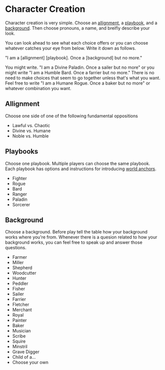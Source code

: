 # Character Creation

Character creation is very simple. Choose an
[allignment](./allignment.md), a [playbook](./playbooks.md), and a
[background](./background.md). Then choose pronouns, a name, and breifly
describe your look.

You can look ahead to see what each choice offers or you can choose
whatever catches your eye from below. Write it down as follows.

"I am a [allignment] [playbook]. Once a [background] but no more."

You might write. "I am a Divine Paladin. Once a sailer but no more"
or you might write "I am a Humble Bard. Once a farrier but no more."
There is no need to make choices that seem to go together unless
that's what you want. Feel free to write "I am a Humane Rogue. Once
a baker but no more" or whatever combination you want.

## Allignment

Choose one side of one of the following fundamental oppositions

* Lawful vs. Chaotic
* Divine vs. Humane
* Noble vs. Humble

<!-- * Chaste vs. Depraved -->
<!-- * Civil vs. Wild -->

## Playbooks

Choose one playbook. Multiple players can choose the same playbook. Each playbook has options and instructions for introducing [world anchors](./setting-the-setting.md#world-anchors).

* Fighter
* Rogue
* Bard
* Ranger
* Paladin
* Sorcerer

## Background

Choose a background. Before play tell the table how your background
works where you're from. Whenever there is a quesion related to how your background works, you can feel free to speak up and answer those questions.

* Farmer
* Miller
* Shepherd
* Woodcutter
* Hunter
* Peddler
* Fisher
* Sailer
* Farrier
* Fletcher
* Merchant
* Royal
* Painter
* Baker
* Musician
* Scribe
* Squire
* Minstril
* Grave Digger
* Child of a...
* Choose your own
